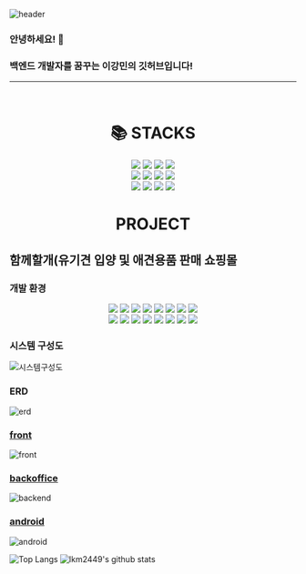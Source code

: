 ![header](https://capsule-render.vercel.app/api?type=waving&color=auto&height=300&section=header&text=welcome&fontSize=90&animation=fadeIn&fontAlignY=38&desc=lkm2449's%20GitHub%20Profile&descAlignY=51&descAlign=62)

### 안녕하세요! 👋
### 백엔드 개발자를 꿈꾸는 이강민의 깃허브입니다!
<hr/>

<br>
<div align=center><h1>📚 STACKS</h1></div>
<div align=center> 
  <img src="https://img.shields.io/badge/html5-E34F26?style=for-the-badge&logo=html5&logoColor=white"> 
  <img src="https://img.shields.io/badge/css-1572B6?style=for-the-badge&logo=css3&logoColor=white"> 
  <img src="https://img.shields.io/badge/javascript-F7DF1E?style=for-the-badge&logo=javascript&logoColor=black"> 
  <img src="https://img.shields.io/badge/jquery-0769AD?style=for-the-badge&logo=jquery&logoColor=white">
  <br>

  <img src="https://img.shields.io/badge/java-007396?style=for-the-badge&logo=java&logoColor=white">
  <img src="https://img.shields.io/badge/spring-6DB33F?style=for-the-badge&logo=spring&logoColor=white">
  <img src="https://img.shields.io/badge/oracle-F80000?style=for-the-badge&logo=oracle&logoColor=white"> 
  <img src="https://img.shields.io/badge/mysql-4479A1?style=for-the-badge&logo=mysql&logoColor=white"> 
  <br>

  <img src="https://img.shields.io/badge/apache tomcat-F8DC75?style=for-the-badge&logo=apachetomcat&logoColor=white">  
  <img src="https://img.shields.io/badge/github-181717?style=for-the-badge&logo=github&logoColor=white">
  <img src="https://img.shields.io/badge/gitlab-FC6D26?style=for-the-badge&logo=gitlab&logoColor=white">
  <img src="https://img.shields.io/badge/android-34A853?style=for-the-badge&logo=android&logoColor=white">
  <br>
</div>

<div align=center><h1>PROJECT</h1></div>

## 함께할개(유기견 입양 및 애견용품 판매 쇼핑몰

### 개발 환경
<div align=center> 
  <img src="https://img.shields.io/badge/html5-E34F26?style=for-the-badge&logo=html5&logoColor=white"> 
  <img src="https://img.shields.io/badge/css-1572B6?style=for-the-badge&logo=css3&logoColor=white"> 
  <img src="https://img.shields.io/badge/javascript-F7DF1E?style=for-the-badge&logo=javascript&logoColor=black"> 
  <img src="https://img.shields.io/badge/jquery-0769AD?style=for-the-badge&logo=jquery&logoColor=white">
  <img src="https://img.shields.io/badge/java-007396?style=for-the-badge&logo=java&logoColor=white">
  <img src="https://img.shields.io/badge/spring-6DB33F?style=for-the-badge&logo=spring&logoColor=white">
  <img src="https://img.shields.io/badge/eclipse-2C2255?style=for-the-badge&logo=eclipse&logoColor=white">
  <img src="https://img.shields.io/badge/oracle-F80000?style=for-the-badge&logo=oracle&logoColor=white">
  <br>

  <img src="https://img.shields.io/badge/apache tomcat-F8DC75?style=for-the-badge&logo=apachetomcat&logoColor=white">  
  <img src="https://img.shields.io/badge/gitlab-FC6D26?style=for-the-badge&logo=gitlab&logoColor=white">
  <img src="https://img.shields.io/badge/android-34A853?style=for-the-badge&logo=android&logoColor=white">
  <img src="https://img.shields.io/badge/android-3DDC84?style=for-the-badge&logo=androidstudio&logoColor=white">
  <img src="https://img.shields.io/badge/virtualbox-183A61?style=for-the-badge&logo=virtualbox&logoColor=white">
  <img src="https://img.shields.io/badge/filezilla-BF0000?style=for-the-badge&logo=filezilla&logoColor=white">
  <img src="https://img.shields.io/badge/windows-0078D4?style=for-the-badge&logo=windows&logoColor=white">
  <img src="https://img.shields.io/badge/ubuntu-E95420?style=for-the-badge&logo=ubuntu&logoColor=white">
  <br>
</div>

### 시스템 구성도
![시스템구성도](https://github.com/lkm2449/lkm2449/assets/82378924/feb0409a-3a76-424e-9a75-ca9b4eb63c37)

### ERD
![erd](https://github.com/lkm2449/lkm2449/assets/82378924/017995e7-9375-4300-8663-d682b23000d7)

### <a href="https://github.com/lkm2449/kr.co.himedia.sn.ecommerce5th.mercury.front">front</a>
![front](https://github.com/lkm2449/lkm2449/assets/82378924/99f49e0a-a6fe-4e43-973e-d8cab9784422)

### <a href="https://github.com/lkm2449/kr.co.himedia.sn.ecommerce5th.mercury.backoffice">backoffice</a>
![backend](https://github.com/lkm2449/lkm2449/assets/82378924/c94b4180-1df1-4bfd-8857-08464aa6465e)

### <a href="https://github.com/lkm2449/kr.co.himedia.sn.ecommerce5th.mercury.android">android</a>
![android](https://github.com/lkm2449/lkm2449/assets/82378924/37c8f59d-833c-4df7-aa6d-8f64a900589b)



![Top Langs](https://github-readme-stats.vercel.app/api/top-langs/?username=lkm2449&layout=compact)
![lkm2449's github stats](https://github-readme-stats.vercel.app/api?username=lkm2449&show_icons=true)

